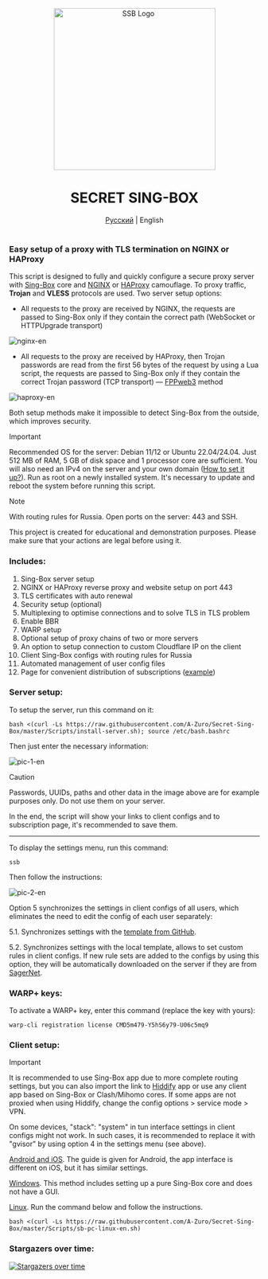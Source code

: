<div align="center">
    <img src="https://github.com/user-attachments/assets/1b2ec02b-6bf6-4c62-b8e3-bfba4aaafd93" alt="SSB Logo" width="325" height="auto">
    <h1>SECRET SING-BOX</h1>
    <a href="https://github.com/A-Zuro/Secret-Sing-Box/blob/main/.github/README.md">Русский</a> | English<br><br>
</div>

### Easy setup of a proxy with TLS termination on NGINX or HAProxy
This script is designed to fully and quickly configure a secure proxy server with [Sing-Box](https://sing-box.sagernet.org) core and [NGINX](https://nginx.org/en/) or [HAProxy](https://www.haproxy.org) camouflage. To proxy traffic, **Trojan** and **VLESS** protocols are used. Two server setup options:

- All requests to the proxy are received by NGINX, the requests are passed to Sing-Box only if they contain the correct path (WebSocket or HTTPUpgrade transport)

![nginx-en](https://github.com/user-attachments/assets/8b832294-f14f-4c8b-876e-30b1d160fd1e)

- All requests to the proxy are received by HAProxy, then Trojan passwords are read from the first 56 bytes of the request by using a Lua script, the requests are passed to Sing-Box only if they contain the correct Trojan password (TCP transport) — [FPPweb3](https://github.com/FPPweb3) method

![haproxy-en](https://github.com/user-attachments/assets/a9753846-4f40-414d-b4eb-4c37b4e9de14)

Both setup methods make it impossible to detect Sing-Box from the outside, which improves security.

> [!IMPORTANT]
> Recommended OS for the server: Debian 11/12 or Ubuntu 22.04/24.04. Just 512 MB of RAM, 5 GB of disk space and 1 processor core are sufficient. You will also need an IPv4 on the server and your own domain ([How to set it up?](https://github.com/A-Zuro/Secret-Sing-Box/blob/main/.github/cf-settings-en.md)). Run as root on a newly installed system. It's necessary to update and reboot the system before running this script.

> [!NOTE]
> With routing rules for Russia. Open ports on the server: 443 and SSH.
>
> This project is created for educational and demonstration purposes. Please make sure that your actions are legal before using it.
 
### Includes:
1) Sing-Box server setup
2) NGINX or HAProxy reverse proxy and website setup on port 443
3) TLS certificates with auto renewal
4) Security setup (optional)
5) Multiplexing to optimise connections and to solve TLS in TLS problem
6) Enable BBR
7) WARP setup
8) Optional setup of proxy chains of two or more servers
9) An option to setup connection to custom Cloudflare IP on the client
10) Client Sing-Box configs with routing rules for Russia
11) Automated management of user config files
12) Page for convenient distribution of subscriptions ([example](https://a-zuro.github.io/Secret-Sing-Box/sub-en.html))
 
### Server setup:

To setup the server, run this command on it:

```
bash <(curl -Ls https://raw.githubusercontent.com/A-Zuro/Secret-Sing-Box/master/Scripts/install-server.sh); source /etc/bash.bashrc
```

Then just enter the necessary information:

![pic-1-en](https://github.com/user-attachments/assets/8d78bb20-eb5c-4074-865e-a858869a6103)

> [!CAUTION]
> Passwords, UUIDs, paths and other data in the image above are for example purposes only. Do not use them on your server.

In the end, the script will show your links to client configs and to subscription page, it's recommended to save them.

-----

To display the settings menu, run this command:

```
ssb
```

Then follow the instructions:

![pic-2-en](https://github.com/user-attachments/assets/3a40dea9-2b7c-4480-b2f2-fae986376502)

Option 5 synchronizes the settings in client configs of all users, which eliminates the need to edit the config of each user separately:

5.1. Synchronizes settings with the [template from GitHub](https://github.com/A-Zuro/Secret-Sing-Box/blob/main/Config-Templates/client.json).

5.2. Synchronizes settings with the local template, allows to set custom rules in client configs. If new rule sets are added to the configs by using this option, they will be automatically downloaded on the server if they are from [SagerNet](https://github.com/SagerNet/sing-geosite/tree/rule-set).

### WARP+ keys:

To activate a WARP+ key, enter this command (replace the key with yours):

```
warp-cli registration license CMD5m479-Y5hS6y79-U06c5mq9
```

### Client setup:
> [!IMPORTANT]
> It is recommended to use Sing-Box app due to more complete routing settings, but you can also import the link to [Hiddify](https://github.com/hiddify/hiddify-app/releases/latest) app or use any client app based on Sing-Box or Clash/Mihomo cores. If some apps are not proxied when using Hiddify, change the config options > service mode > VPN.
>
> On some devices, "stack": "system" in tun interface settings in client configs might not work. In such cases, it is recommended to replace it with "gvisor" by using option 4 in the settings menu (see above).

[Android and iOS](https://github.com/A-Zuro/Secret-Sing-Box/blob/main/.github/Sing-Box-Android-iOS-en.md). The guide is given for Android, the app interface is different on iOS, but it has similar settings.

[Windows](https://github.com/A-Zuro/Secret-Sing-Box/blob/main/.github/Sing-Box-Windows-en.md). This method includes setting up a pure Sing-Box core and does not have a GUI.

[Linux](https://github.com/A-Zuro/Secret-Sing-Box/blob/main/.github/README-EN.md#client-setup). Run the command below and follow the instructions.
```
bash <(curl -Ls https://raw.githubusercontent.com/A-Zuro/Secret-Sing-Box/master/Scripts/sb-pc-linux-en.sh)
```

### Stargazers over time:
[![Stargazers over time](https://starchart.cc/A-Zuro/Secret-Sing-Box.svg?variant=adaptive)](https://starchart.cc/A-Zuro/Secret-Sing-Box)
